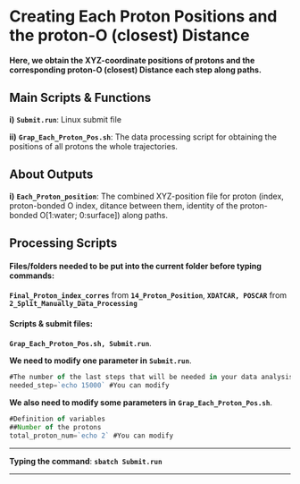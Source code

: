 # Creating Each Proton Positions and the proton-O (closest) Distance

**Here, we obtain the XYZ-coordinate positions of protons and the corresponding proton-O (closest) Distance each step along paths.** 

## Main Scripts & Functions

**i)** **`Submit.run`**: Linux submit file

**ii)** **`Grap_Each_Proton_Pos.sh`**: The data processing script for obtaining the positions of all protons the whole trajectories.

## About Outputs

**i)** **`Each_Proton_position`**: The combined XYZ-position file for proton (index, proton-bonded O index, ditance between them, identity of the proton-bonded O[1:water; 0:surface]) along paths. 

## Processing Scripts

#### Files/folders needed to be put into the current folder before typing commands:

**`Final_Proton_index_corres`** from **`14_Proton_Position`**, **`XDATCAR, POSCAR`** from **`2_Split_Manually_Data_Processing`**

#### Scripts & submit files: 

**`Grap_Each_Proton_Pos.sh, Submit.run`**.

**We need to modify one parameter in** **`Submit.run`**.

```javascript
#The number of the last steps that will be needed in your data analysis
needed_step=`echo 15000` #You can modify 
```

**We also need to modify some parameters in** **`Grap_Each_Proton_Pos.sh`**.

```javascript
#Definition of variables
##Number of the protons  
total_proton_num=`echo 2` #You can modify
```

****

**Typing the command**: **`sbatch Submit.run`** 

****
